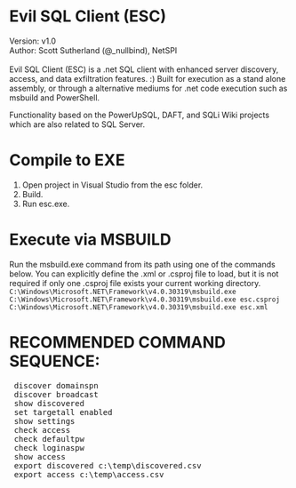 # Evil SQL Client (ESC)
 Version: v1.0 <Br>
 Author: Scott Sutherland (@_nullbind), NetSPI <Br>
<br>
Evil SQL Client (ESC) is a .net SQL client with enhanced server discovery, access, and data exfiltration features. :)  Built for execution as a stand alone assembly, or through a alternative mediums for  .net code execution such as msbuild and PowerShell. <br>
 
Functionality based on the PowerUpSQL, DAFT, and SQLi Wiki projects which are also related to SQL Server.
  
# Compile to EXE
1. Open project in Visual Studio from the esc folder.
2. Build.
3. Run esc.exe.
  
# Execute via MSBUILD 
Run the msbuild.exe command from its path using one of the commands below. You can explicitly define the .xml or .csproj file to load, but it is not required if only one .csproj file exists your current working directory. 
 ` C:\Windows\Microsoft.NET\Framework\v4.0.30319\msbuild.exe ` <br>
 `C:\Windows\Microsoft.NET\Framework\v4.0.30319\msbuild.exe esc.csproj` <Br>
 `C:\Windows\Microsoft.NET\Framework\v4.0.30319\msbuild.exe esc.xml` <br>
 
 # RECOMMENDED COMMAND SEQUENCE:
 <pre>
 discover domainspn 
 discover broadcast
 show discovered
 set targetall enabled
 show settings
 check access
 check defaultpw
 check loginaspw
 show access
 export discovered c:\temp\discovered.csv
 export access c:\temp\access.csv
 </pre>
